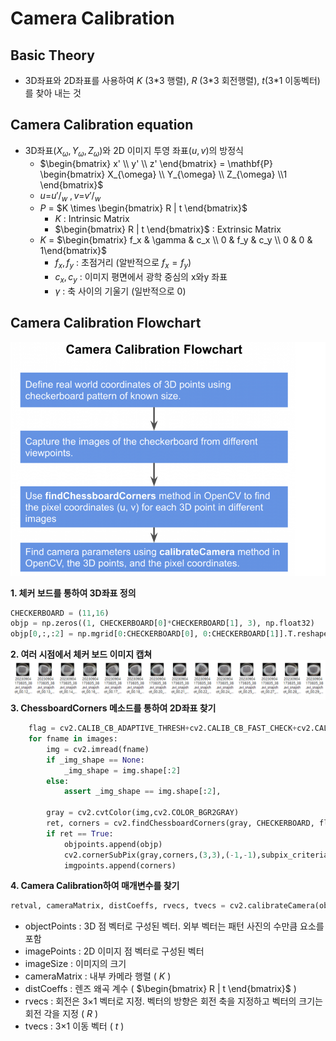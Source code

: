 # Camera Calibration
## Basic Theory
* 3D좌표와 2D좌표를 사용하여 $K$ (3\*3 행렬), $R$ (3\*3 회전행렬), $t$(3\*1 이동벡터)를 찾아 내는 것
## Camera Calibration equation
* 3D좌표$( X_{\omega},  Y_{\omega},  Z_{\omega})$와 2D 이미지 투영 좌표$(u,v)$의 방정식
  -  $\begin{bmatrix} x' \\ y' \\ z' \end{bmatrix} = \mathbf{P} \begin{bmatrix} X_{\omega} \\ Y_{\omega} \\ Z_{\omega} \\1  \end{bmatrix}$
  -  $u$=$u'/_w$ $,  v$=$v'/_w$ 
  - $P$ = $K \times \begin{bmatrix} R | t \end{bmatrix}$ 
    - $K$ : Intrinsic Matrix 
    - $\begin{bmatrix} R | t \end{bmatrix}$ : Extrinsic Matrix
  - $K$ = $\begin{bmatrix} f_x & \gamma & c_x \\ 0 & f_y & c_y \\ 0 & 0 & 1\end{bmatrix}$
    - $f_x , f_y$ : 초점거리 (알반적으로 $f_x = f_y$)
    - $c_x , c_y$ : 이미지 평면에서 광학 중심의 x와y 좌표
    - $\gamma$ : 축 사이의 기울기 (일반적으로 0)

## Camera Calibration Flowchart
![camearacalibration1](/assets/img/cameracalibration1.png)

**1. 체커 보드를 통하여 3D좌표 정의**
```python
CHECKERBOARD = (11,16)
objp = np.zeros((1, CHECKERBOARD[0]*CHECKERBOARD[1], 3), np.float32)
objp[0,:,:2] = np.mgrid[0:CHECKERBOARD[0], 0:CHECKERBOARD[1]].T.reshape(-1, 2)
```
**2. 여러 시점에서 체커 보드 이미지 캡쳐**
![camearacalibration3](/assets/img/cameracalibration3.png)
**3. ChessboardCorners 메소드를 통하여 2D좌표 찾기**
```python
    flag = cv2.CALIB_CB_ADAPTIVE_THRESH+cv2.CALIB_CB_FAST_CHECK+cv2.CALIB_CB_NORMALIZE_IMAGE
    for fname in images:
        img = cv2.imread(fname)
        if _img_shape == None:
            _img_shape = img.shape[:2]
        else:
            assert _img_shape == img.shape[:2], 

        gray = cv2.cvtColor(img,cv2.COLOR_BGR2GRAY)
        ret, corners = cv2.findChessboardCorners(gray, CHECKERBOARD, flag)
        if ret == True:
            objpoints.append(objp)
            cv2.cornerSubPix(gray,corners,(3,3),(-1,-1),subpix_criteria)
            imgpoints.append(corners)
```
**4. Camera Calibration하여 매개변수를 찾기**
```python
retval, cameraMatrix, distCoeffs, rvecs, tvecs = cv2.calibrateCamera(objectPoints, imagePoints, imageSize)
```
  - objectPoints : 3D 점 벡터로 구성된 벡터. 외부 벡터는 패턴 사진의 수만큼 요소를 포함
  - imagePoints : 2D 이미지 점 벡터로 구성된 벡터
  - imageSize : 이미지의 크기
  - cameraMatrix : 내부 카메라 행렬 ( $K$ )
  - distCoeffs : 렌즈 왜곡 계수 ( $\begin{bmatrix} R | t \end{bmatrix}$ )
  - rvecs : 회전은 3×1 벡터로 지정. 벡터의 방향은 회전 축을 지정하고 벡터의 크기는 회전 각을 지정 ( $R$ )
  - tvecs : 3×1 이동 벡터 ( $t$ )
